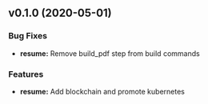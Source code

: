 
<a name="v0.1.0"></a>
## v0.1.0 (2020-05-01)

### Bug Fixes

* **resume:** Remove build_pdf step from build commands

### Features

* **resume:** Add blockchain and promote kubernetes

